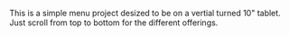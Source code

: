 This is a simple menu project desized to be on a vertial turned 10" tablet. Just scroll from top to bottom for the different offerings.
